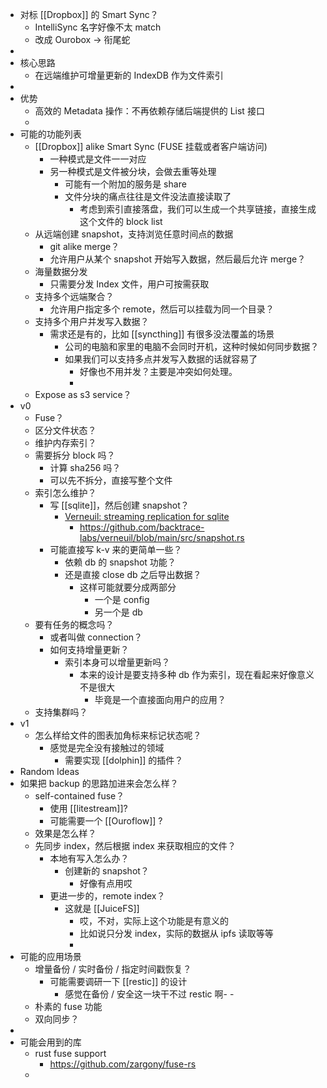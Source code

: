- 对标 [[Dropbox]] 的 Smart Sync？
	- IntelliSync 名字好像不太 match
	- 改成 Ourobox -> 衔尾蛇
-
- 核心思路
	- 在远端维护可增量更新的 IndexDB 作为文件索引
-
- 优势
	- 高效的 Metadata 操作：不再依赖存储后端提供的 List 接口
	-
- 可能的功能列表
	- [[Dropbox]] alike Smart Sync (FUSE 挂载或者客户端访问)
		- 一种模式是文件一一对应
		- 另一种模式是文件被分块，会做去重等处理
			- 可能有一个附加的服务是 share
			- 文件分块的痛点往往是文件没法直接读取了
				- 考虑到索引直接落盘，我们可以生成一个共享链接，直接生成这个文件的 block list
	- 从远端创建 snapshot，支持浏览任意时间点的数据
		- git alike merge？
		- 允许用户从某个 snapshot 开始写入数据，然后最后允许 merge？
	- 海量数据分发
		- 只需要分发 Index 文件，用户可按需获取
	- 支持多个远端聚合？
		- 允许用户指定多个 remote，然后可以挂载为同一个目录？
	- 支持多个用户并发写入数据？
		- 需求还是有的，比如 [[syncthing]] 有很多没法覆盖的场景
			- 公司的电脑和家里的电脑不会同时开机，这种时候如何同步数据？
			- 如果我们可以支持多点并发写入数据的话就容易了
				- 好像也不用并发？主要是冲突如何处理。
				-
	- Expose as s3 service？
- v0
	- Fuse？
	- 区分文件状态？
	- 维护内存索引？
	- 需要拆分 block 吗？
		- 计算 sha256 吗？
		- 可以先不拆分，直接写整个文件
	- 索引怎么维护？
		- 写 [[sqlite]]，然后创建 snapshot？
			- [Verneuil: streaming replication for sqlite](https://github.com/backtrace-labs/verneuil)
				- https://github.com/backtrace-labs/verneuil/blob/main/src/snapshot.rs
		- 可能直接写 k-v 来的更简单一些？
			- 依赖 db 的 snapshot 功能？
			- 还是直接 close db 之后导出数据？
				- 这样可能就要分成两部分
					- 一个是 config
					- 另一个是 db
	- 要有任务的概念吗？
		- 或者叫做 connection？
		- 如何支持增量更新？
			- 索引本身可以增量更新吗？
				- 本来的设计是要支持多种 db 作为索引，现在看起来好像意义不是很大
					- 毕竟是一个直接面向用户的应用？
	- 支持集群吗？
- v1
	- 怎么样给文件的图表加角标来标记状态呢？
		- 感觉是完全没有接触过的领域
			- 需要实现 [[dolphin]] 的插件？
- Random Ideas
- 如果把 backup 的思路加进来会怎么样？
	- self-contained fuse？
		- 使用 [[litestream]]?
		- 可能需要一个 [[Ouroflow]] ?
	- 效果是怎么样？
	- 先同步 index，然后根据 index 来获取相应的文件？
		- 本地有写入怎么办？
			- 创建新的 snapshot？
				- 好像有点用哎
		- 更进一步的，remote index？
			- 这就是 [[JuiceFS]]
				- 哎，不对，实际上这个功能是有意义的
				- 比如说只分发 index，实际的数据从 ipfs 读取等等
				-
- 可能的应用场景
	- 增量备份 / 实时备份 / 指定时间戳恢复？
		- 可能需要调研一下 [[restic]] 的设计
			- 感觉在备份 / 安全这一块干不过 restic 啊- -
	- 朴素的 fuse 功能
	- 双向同步？
-
- 可能会用到的库
	- rust fuse support
		- https://github.com/zargony/fuse-rs
	-